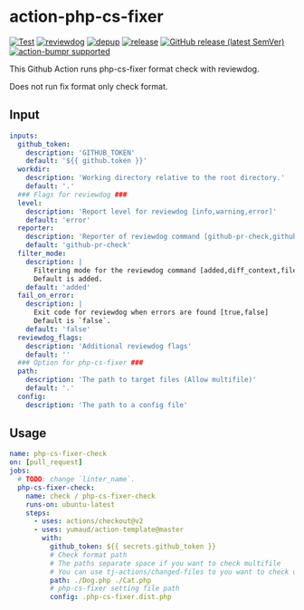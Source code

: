 # action-php-cs-fixer

<!-- TODO: replace reviewdog/action-template with your repo name -->
[![Test](https://github.com/yumaud/action-php-cs-fixer/workflows/Test/badge.svg)](https://github.com/yumaud/action-php-cs-fixer/actions?query=workflow%3ATest)
[![reviewdog](https://github.com/yumaud/action-php-cs-fixer/workflows/reviewdog/badge.svg)](https://github.com/yumaud/action-php-cs-fixer/actions?query=workflow%3Areviewdog)
[![depup](https://github.com/yumaud/action-php-cs-fixer/workflows/depup/badge.svg)](https://github.com/yumaud/action-php-cs-fixer/actions?query=workflow%3Adepup)
[![release](https://github.com/yumaud/action-php-cs-fixer/workflows/release/badge.svg)](https://github.com/yumaud/action-php-cs-fixer/actions?query=workflow%3Arelease)
[![GitHub release (latest SemVer)](https://img.shields.io/github/v/release/yumaud/action-php-cs-fixer?logo=github&sort=semver)](https://github.com/yumaud/action-php-cs-fixer/releases)
[![action-bumpr supported](https://img.shields.io/badge/bumpr-supported-ff69b4?logo=github&link=https://github.com/haya14busa/action-bumpr)](https://github.com/haya14busa/action-bumpr)

This Github Action runs php-cs-fixer format check with reviewdog.

Does not run fix format only check format. 

## Input

```yaml
inputs:
  github_token:
    description: 'GITHUB_TOKEN'
    default: '${{ github.token }}'
  workdir:
    description: 'Working directory relative to the root directory.'
    default: '.'
  ### Flags for reviewdog ###
  level:
    description: 'Report level for reviewdog [info,warning,error]'
    default: 'error'
  reporter:
    description: 'Reporter of reviewdog command [github-pr-check,github-check,github-pr-review].'
    default: 'github-pr-check'
  filter_mode:
    description: |
      Filtering mode for the reviewdog command [added,diff_context,file,nofilter].
      Default is added.
    default: 'added'
  fail_on_error:
    description: |
      Exit code for reviewdog when errors are found [true,false]
      Default is `false`.
    default: 'false'
  reviewdog_flags:
    description: 'Additional reviewdog flags'
    default: ''
  ### Option for php-cs-fixer ###
  path:
    description: 'The path to target files (Allow multifile)'
    default: '.'
  config:
    description: 'The path to a config file'
```

## Usage
<!-- TODO: update. replace `template` with the linter name -->

```yaml
name: php-cs-fixer-check
on: [pull_request]
jobs:
  # TODO: change `linter_name`.
  php-cs-fixer-check:
    name: check / php-cs-fixer-check
    runs-on: ubuntu-latest
    steps:
      - uses: actions/checkout@v2
      - uses: yumaud/action-template@master
        with:
          github_token: ${{ secrets.github_token }}
          # Check format path
          # The paths separate space if you want to check multifile
          # You can use tj-actions/changed-files to you want to check only committed files
          path: ./Dog.php ./Cat.php
          # php-cs-fixer setting file path
          config: .php-cs-fixer.dist.php
```
